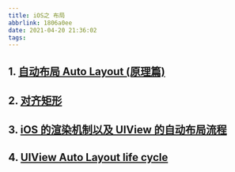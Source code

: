 ```yaml
---
title: iOS之 布局
abbrlink: 1806a0ee
date: 2021-04-20 21:36:02
tags:
---
```


## 1. [自动布局 Auto Layout (原理篇)](https://www.jianshu.com/p/3a872a0bfe11)

## 2. [对齐矩形](https://juejin.cn/post/6844903438690549768)

## 3. [iOS 的渲染机制以及 UIView 的自动布局流程](https://www.dazhuanlan.com/2020/01/31/5e33cdfb28a2a/)

## 4. [UIView Auto Layout life cycle](https://www.vadimbulavin.com/view-auto-layout-life-cycle/)
